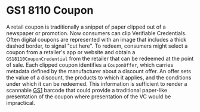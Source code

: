 # GS1 8110 Coupon

A retail coupon is traditionally a snippet of paper clipped out of a newspaper
or promotion. Now consumers can clip Verifiable Credentials. Often digital
coupons are represented with an image that includes a thick dashed border, to
signal "cut here". To redeem, consumers might select a coupon from a retailer's
app or website and obtain a `GS18110CouponCredential` from the retailer that
can be redeemed at the point of sale. Each clipped coupon identifies a
`CouponOffer`, which carries metadata defined by the manufacturer about a
discount offer. An offer sets the value of a discount, the products to which it
applies, and the conditions under which it can be redeemed. This information is
sufficient to render a scannable
[GS1](https://www.gs1us.org/upcs-barcodes-prefixes/additional-ways-to-identify-products/coupons)
barcode that could provide a traditional paper-like presentation of the coupon
where presentation of the VC would be impractical.